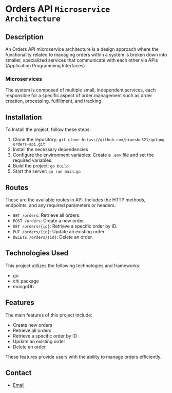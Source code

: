 # Orders API `Microservice Architecture`

## Description

An Orders API microservice architecture is a design approach where the functionality related to managing orders within a system is broken down into smaller, specialized services that communicate with each other via APIs (Application Programming Interfaces).

### Microservices

The system is composed of multiple small, independent services, each responsible for a specific aspect of order management such as order creation, processing, fulfillment, and tracking.

## Installation

To Install the project, follow these steps:

1. Clone the repository: `git clone https://github.com/pranshu321/golang-orders-api.git`
2. Install the necessary dependencies
3. Configure the environment variables: Create a `.env` file and set the required variables.
4. Build the project: `go build`
5. Start the server: `go run main.go`

## Routes

These are the available routes in API. Includes the HTTP methods, endpoints, and any required parameters or headers.

- `GET /orders`: Retrieve all orders.
- `POST /orders`: Create a new order.
- `GET /orders/{id}`: Retrieve a specific order by ID.
- `PUT /orders/{id}`: Update an existing order.
- `DELETE /orders/{id}`: Delete an order.

## Technologies Used

This project utilizes the following technologies and frameworks:

- go
- chi package
- mongoDb

## Features

The main features of this project include:

- Create new orders
- Retrieve all orders
- Retrieve a specific order by ID
- Update an existing order
- Delete an order

These features provide users with the ability to manage orders efficiently.

## Contact

- [Email](mailto:pranshujain0111@gmail.com)
